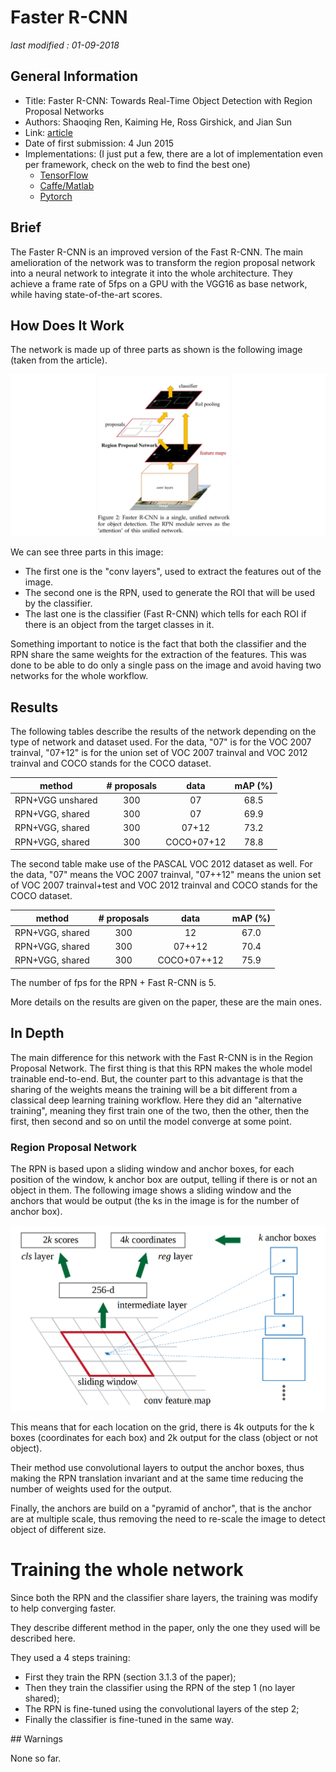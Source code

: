 # Faster R-CNN

_last modified : 01-09-2018_

## General Information

- Title: Faster R-CNN: Towards Real-Time Object Detection with Region Proposal Networks
- Authors: Shaoqing Ren, Kaiming He, Ross Girshick, and Jian Sun
- Link: [article](https://arxiv.org/abs/1506.01497)
- Date of first submission: 4 Jun 2015
- Implementations: (I just put a few, there are a lot of implementation even per framework, check on the web to find the best one)
    - [TensorFlow](https://github.com/endernewton/tf-faster-rcnn)
    - [Caffe/Matlab](https://github.com/ShaoqingRen/faster_rcnn)
    - [Pytorch](https://github.com/jwyang/faster-rcnn.pytorch)

## Brief

The Faster R-CNN is an improved version of the Fast R-CNN. The main amelioration of the network was to transform the region proposal network into a neural network to integrate it into the whole architecture. They achieve a frame rate of 5fps on a GPU with the VGG16 as base network, while having state-of-the-art scores.

## How Does It Work

The network is made up of three parts as shown is the following image (taken from the article).

![Network architecture](https://raw.githubusercontent.com/D3lt4lph4/papers/master/docs/images/imagedetection/fasterrcnn/network.png "Faster R-CNN")

We can see three parts in this image:

- The first one is the "conv layers", used to extract the features out of the image.
- The second one is the RPN, used to generate the ROI that will be used by the classifier.
- The last one is the classifier (Fast R-CNN) which tells for each ROI if there is an object from the target classes in it.

Something important to notice is the fact that both the classifier and the RPN share the same weights for the extraction of the features. This was done to be able to do only a single pass on the image and avoid having two networks for the whole workflow.

## Results

The following tables describe the results of the network depending on the type of network and dataset used. For the data, "07" is for the VOC 2007 trainval, "07+12" is for the union set of VOC 2007 trainval and VOC 2012 trainval and COCO stands for the COCO dataset.

| method | # proposals | data | mAP (%) |
|--------|:-----------:|:----:|:-------:|
|RPN+VGG unshared | 300 | 07 | 68.5 |
|RPN+VGG, shared | 300 | 07 | 69.9 |
|RPN+VGG, shared | 300 | 07+12 | 73.2 |
|RPN+VGG, shared | 300 | COCO+07+12 | 78.8 |

The second table make use of the PASCAL VOC 2012 dataset as well. For the data, "07" means the VOC 2007 trainval, "07++12" means the union set of VOC 2007 trainval+test and VOC 2012 trainval and COCO stands for the COCO dataset.

| method | # proposals | data | mAP (%) |
|--------|:-----------:|:----:|:-------:|
| RPN+VGG, shared | 300 | 12 | 67.0 |
| RPN+VGG, shared | 300 | 07++12 | 70.4 |
| RPN+VGG, shared | 300 | COCO+07++12 | 75.9 |

The number of fps for the RPN + Fast R-CNN is 5.

More details on the results are given on the paper, these are the main ones.

## In Depth

The main difference for this network with the Fast R-CNN is in the Region Proposal Network. The first thing is that this RPN makes the whole model trainable end-to-end. But, the counter part to this advantage is that the sharing of the weights means the training will be a bit different from a classical deep learning training workflow. Here they did an "alternative training", meaning they first train one of the two, then the other, then the first, then second and so on until the model converge at some point.

### Region Proposal Network

The RPN is based upon a sliding window and anchor boxes, for each position of the window, k anchor box are output, telling if there is or not an object in them. The following image shows a sliding window and the anchors that would be output (the ks in the image is for the number of anchor box).

![Network anchors](https://raw.githubusercontent.com/D3lt4lph4/papers/master/docs/images/imageclassif/fasterrcnn/anchor.png "Faster R-CNN anchor")

This means that for each location on the grid, there is 4k outputs for the k boxes (coordinates for each box) and 2k output for the class (object or not object). 

Their method use convolutional layers to output the anchor boxes, thus making the RPN translation invariant and at the same time reducing the number of weights used for the output.

Finally, the anchors are build on a "pyramid of anchor", that is the anchor are at multiple scale, thus removing the need to re-scale the image to detect object of different size.

# Training the whole network

Since both the RPN and the classifier share layers, the training was modify to help converging faster.

They describe different method in the paper, only the one they used will be described here.

They used a 4 steps training:

- First they train the RPN (section 3.1.3 of the paper);
- Then they train the classifier using the RPN of the step 1 (no layer shared);
- The RPN is fine-tuned using the convolutional layers of the step 2;
- Finally the classifier is fine-tuned in the same way.


## Warnings

None so far.

